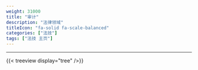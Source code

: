 ```yaml
---
weight: 31000
title: "审计"
description: "法律领域"
titleIcon: "fa-solid fa-scale-balanced"
categories: ["法技"]
tags: ["法技 主页"]
---
```


---

{{< treeview
  display="tree"
/>}}